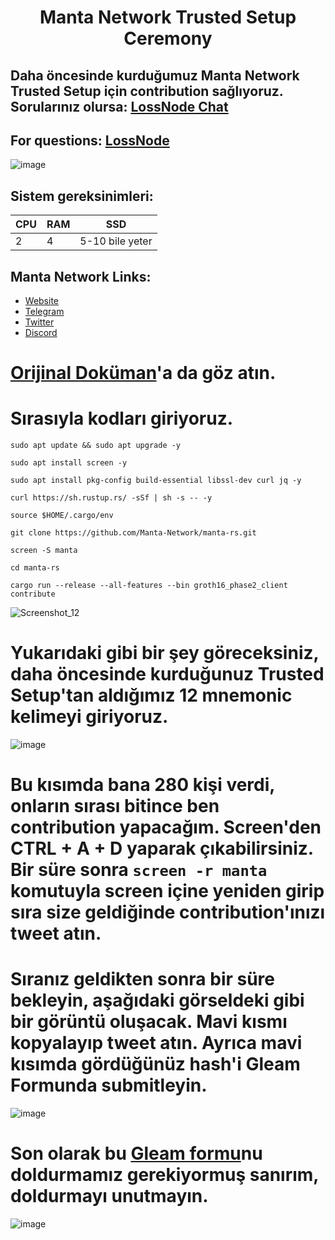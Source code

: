 <h1 align="center">Manta Network Trusted Setup Ceremony

## Daha öncesinde kurduğumuz Manta Network Trusted Setup için contribution sağlıyoruz. Sorularınız olursa: [LossNode Chat](https://t.me/LossNode)

## For questions: [LossNode](https://t.me/LossNodeChat)
 

![image](https://user-images.githubusercontent.com/101462877/204377926-3106d30a-b1e5-49cb-9aa7-876a54fa8936.png)

## Sistem gereksinimleri:
 CPU     | RAM      | SSD     |
 ------------- | ------------- | -------- |
 2          | 4         | 5-10 bile yeter  |

## Manta Network Links:
- [Website](https://www.manta.network/)
- [Telegram](https://t.me/Manta_Turkey)
- [Twitter](https://twitter.com/MantaNetworkTR)
- [Discord](https://discord.gg/mantanetwork)

# [Orijinal Doküman](https://mantanetwork.medium.com/the-manta-network-trusted-setup-is-now-open-for-contributions-f43e9c8f9f76)'a da göz atın.

# Sırasıyla kodları giriyoruz.

```
sudo apt update && sudo apt upgrade -y
```

```
sudo apt install screen -y 
```

```
sudo apt install pkg-config build-essential libssl-dev curl jq -y
```

```
curl https://sh.rustup.rs/ -sSf | sh -s -- -y
```

```
source $HOME/.cargo/env
```

```
git clone https://github.com/Manta-Network/manta-rs.git
```

```
screen -S manta
```

```
cd manta-rs
```

```
cargo run --release --all-features --bin groth16_phase2_client contribute
```

![Screenshot_12](https://user-images.githubusercontent.com/101462877/204378504-2391086e-a7b2-4954-a559-098f5f953f56.png)

# Yukarıdaki gibi bir şey göreceksiniz, daha öncesinde kurduğunuz Trusted Setup'tan aldığımız 12 mnemonic kelimeyi giriyoruz.

![image](https://user-images.githubusercontent.com/101462877/204592944-848a9668-4a72-47a7-a783-1b51747519e6.png)

# Bu kısımda bana 280 kişi verdi, onların sırası bitince ben contribution yapacağım. Screen'den CTRL + A + D yaparak çıkabilirsiniz. Bir süre sonra `screen -r manta` komutuyla screen içine yeniden girip sıra size geldiğinde contribution'ınızı tweet atın.


# Sıranız geldikten sonra bir süre bekleyin, aşağıdaki görseldeki gibi bir görüntü oluşacak. Mavi kısmı kopyalayıp tweet atın. Ayrıca mavi kısımda gördüğünüz hash'i Gleam Formunda submitleyin.

![image](https://user-images.githubusercontent.com/101462877/204501387-13aa0ed7-edb3-4206-80a7-ea15476378be.png)



# Son olarak bu [Gleam formu](https://gleam.io/hCQmJ/manta-network-trusted-setup-campaign)nu doldurmamız gerekiyormuş sanırım, doldurmayı unutmayın.
 
 ![image](https://user-images.githubusercontent.com/101462877/204495220-4487eee9-1fb9-482c-b75d-af996a894afc.png)

